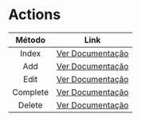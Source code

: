 # Actions

|  Método  |             Link              |
| :------: | :---------------------------: |
|  Index   | [Ver Documentação](index.md)  |
|   Add    |  [Ver Documentação](add.md)   |
|   Edit   |  [Ver Documentação](edit.md)  |
| Complete |  [Ver Documentação](view.md)  |
|  Delete  | [Ver Documentação](delete.md) |
